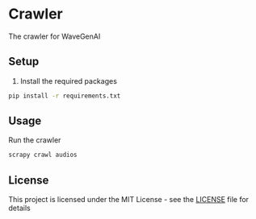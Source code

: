 # Crawler
The crawler for WaveGenAI

## Setup

1. Install the required packages
```bash
pip install -r requirements.txt
```

## Usage

Run the crawler
```bash
scrapy crawl audios
```

## License

This project is licensed under the MIT License - see the [LICENSE](LICENSE) file for details